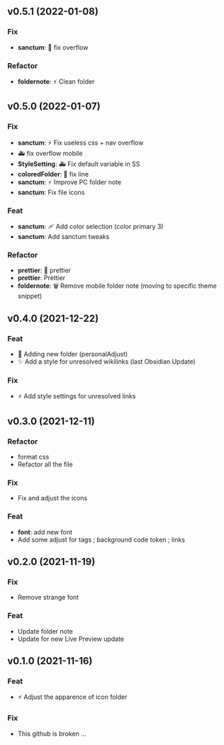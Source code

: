 ## v0.5.1 (2022-01-08)

### Fix

- **sanctum**: :bug: fix overflow

### Refactor

- **foldernote**: :zap: Clean folder

## v0.5.0 (2022-01-07)

### Fix

- **sanctum**: :zap: Fix useless css + nav overflow
- :ambulance: fix overflow mobile
- **StyleSetting**: :ambulance: Fix default variable in SS
- **coloredFolder**: :art: fix line
- **sanctum**: :zap: Improve PC folder note
- **sanctum**: Fix file icons

### Feat

- **sanctum**: :adhesive_bandage: Add color selection (color primary 3)
- **sanctum**: Add sanctum tweaks

### Refactor

- **prettier**: :art: prettier
- **prettier**: Prettier
- **foldernote**: :wastebasket: Remove mobile folder note (moving to specific theme snippet)

## v0.4.0 (2021-12-22)

### Feat

- :art: Adding new folder (personalAdjust)
- :sparkles: Add a style for unresolved wikilinks (last Obsidian Update)

### Fix

- :zap: Add style settings for unresolved links

## v0.3.0 (2021-12-11)

### Refactor

- format css
- Refactor all the file

### Fix

- Fix and adjust the icons

### Feat

- **font**: add new font
- Add some adjust for tags ; background code token ; links

## v0.2.0 (2021-11-19)

### Fix

- Remove strange font

### Feat

- Update folder note
- Update for new Live Preview update

## v0.1.0 (2021-11-16)

### Feat

- :zap: Adjust the apparence of icon folder

### Fix

- This github is broken ...
